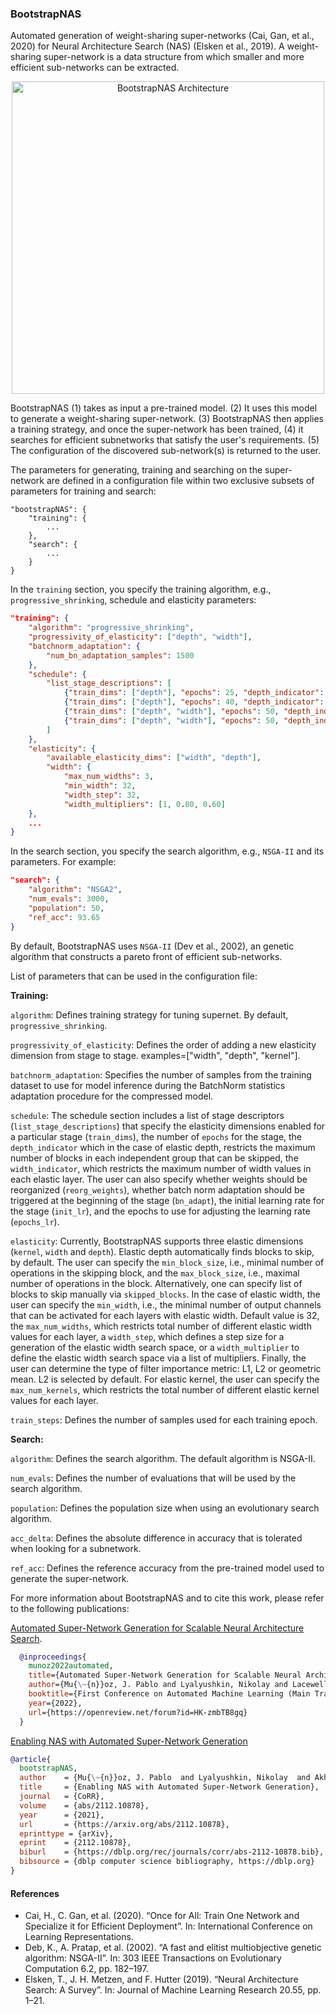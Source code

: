 ### BootstrapNAS

Automated generation of weight-sharing super-networks (Cai, Gan, et al., 2020) for Neural Architecture Search (NAS) (Elsken et al., 2019). A weight-sharing super-network is a data structure from which smaller and more efficient sub-networks can be extracted.

<p align="center">
<img src="architecture.png" alt="BootstrapNAS Architecture" width="500"/>
</p>

BootstrapNAS (1) takes as input a pre-trained model. (2) It uses this model to generate a weight-sharing super-network. (3) BootstrapNAS then applies a training strategy, and once the super-network has been trained, (4) it searches for efficient subnetworks that satisfy the user's requirements. (5) The configuration of the discovered sub-network(s) is returned to the user.

The parameters for generating, training and searching on the super-network are defined in a configuration file within two exclusive subsets of parameters for training and search:

```json5
"bootstrapNAS": {
    "training": {
        ...
    },
    "search": {
        ...
    }
}
```

In the `training` section, you specify the training algorithm, e.g., `progressive_shrinking`, schedule and elasticity parameters:

```json
"training": {
    "algorithm": "progressive_shrinking",
    "progressivity_of_elasticity": ["depth", "width"],
    "batchnorm_adaptation": {
        "num_bn_adaptation_samples": 1500
    },
    "schedule": {
        "list_stage_descriptions": [
            {"train_dims": ["depth"], "epochs": 25, "depth_indicator": 1, "init_lr": 2.5e-6, "epochs_lr": 25},
            {"train_dims": ["depth"], "epochs": 40, "depth_indicator": 2, "init_lr": 2.5e-6, "epochs_lr": 40},
            {"train_dims": ["depth", "width"], "epochs": 50, "depth_indicator": 2, "reorg_weights": true, "width_indicator": 2, "bn_adapt": true, "init_lr": 2.5e-6, "epochs_lr": 50},
            {"train_dims": ["depth", "width"], "epochs": 50, "depth_indicator": 2, "reorg_weights": true, "width_indicator": 3, "bn_adapt": true, "init_lr": 2.5e-6, "epochs_lr": 50}
        ]
    },
    "elasticity": {
        "available_elasticity_dims": ["width", "depth"],
        "width": {
            "max_num_widths": 3,
            "min_width": 32,
            "width_step": 32,
            "width_multipliers": [1, 0.80, 0.60]
    },
    ...
}
```

In the search section, you specify the search algorithm, e.g., `NSGA-II` and its parameters. For example:

```json
"search": {
    "algorithm": "NSGA2",
    "num_evals": 3000,
    "population": 50,
    "ref_acc": 93.65
}
```

By default, BootstrapNAS uses `NSGA-II` (Dev et al., 2002), an genetic algorithm that constructs a pareto front of efficient sub-networks.

List of parameters that can be used in the configuration file:

**Training:**

`algorithm`: Defines training strategy for tuning supernet. By default, `progressive_shrinking`.

`progressivity_of_elasticity`: Defines the order of adding a new elasticity dimension from stage to stage.
examples=["width", "depth", "kernel"].

`batchnorm_adaptation`: Specifies the number of samples from the training dataset to use for model inference during the
BatchNorm statistics adaptation procedure for the compressed model.

`schedule`: The schedule section includes a list of stage descriptors (`list_stage_descriptions`) that specify the
elasticity dimensions enabled for a particular stage (`train_dims`), the number of `epochs` for the stage, the
`depth_indicator` which in the case of elastic depth, restricts the maximum number of blocks in each independent group
that can be skipped, the `width_indicator`, which restricts the maximum number of width values in each elastic layer.
The user can also specify whether weights should be reorganized (`reorg_weights`), whether batch norm adaptation should
be triggered at the beginning of the stage (`bn_adapt`), the initial learning rate for the stage (`init_lr`), and
the epochs to use for adjusting the learning rate (`epochs_lr`).

`elasticity`: Currently, BootstrapNAS supports three elastic dimensions (`kernel`, `width` and `depth`).
Elastic depth automatically finds blocks to skip, by default. The user can specify the `min_block_size`, i.e., minimal
number of operations in the skipping block, and the `max_block_size`, i.e., maximal number of operations in the block.
Alternatively, one can specify list of blocks to skip manually via `skipped_blocks`.
In the case of elastic width, the user can specify the `min_width`, i.e., the minimal number of output channels that
can be activated for each layers with elastic width. Default value is 32, the `max_num_widths`, which restricts total
number of different elastic width values for each layer, a `width_step`, which defines a step size for a generation of
the elastic width search space, or a `width_multiplier` to define the elastic width search space via a list of multipliers.
Finally, the user can determine the type of filter importance metric: L1, L2 or geometric mean. L2 is selected by default.
For elastic kernel, the user can specify the `max_num_kernels`, which restricts the total number of different elastic
kernel values for each layer.

`train_steps`: Defines the number of samples used for each training epoch.

**Search:**

`algorithm`: Defines the search algorithm. The default algorithm is NSGA-II.

`num_evals`: Defines the number of evaluations that will be used by the search algorithm.

`population`: Defines the population size when using an evolutionary search algorithm.

`acc_delta`: Defines the absolute difference in accuracy that is tolerated when looking for a subnetwork.

`ref_acc`: Defines the reference accuracy from the pre-trained model used to generate the super-network.

For more information about BootstrapNAS and to cite this work, please refer to the following publications:

[Automated Super-Network Generation for Scalable Neural Architecture Search](https://openreview.net/attachment?id=HK-zmbTB8gq&name=main_paper_and_supplementary_material).

```bibtex
  @inproceedings{
    munoz2022automated,
    title={Automated Super-Network Generation for Scalable Neural Architecture Search},
    author={Mu{\~{n}}oz, J. Pablo and Lyalyushkin, Nikolay and Lacewell, Chaunte and Senina, Anastasia and Cummings, Daniel and Sarah, Anthony  and Kozlov, Alexander and Jain, Nilesh},
    booktitle={First Conference on Automated Machine Learning (Main Track)},
    year={2022},
    url={https://openreview.net/forum?id=HK-zmbTB8gq}
  }
```

[Enabling NAS with Automated Super-Network Generation](https://arxiv.org/abs/2112.10878)

```bibtex
@article{
  bootstrapNAS,
  author    = {Mu{\~{n}}oz, J. Pablo  and Lyalyushkin, Nikolay  and Akhauri, Yash and Senina, Anastasia and Kozlov, Alexander  and Jain, Nilesh},
  title     = {Enabling NAS with Automated Super-Network Generation},
  journal   = {CoRR},
  volume    = {abs/2112.10878},
  year      = {2021},
  url       = {https://arxiv.org/abs/2112.10878},
  eprinttype = {arXiv},
  eprint    = {2112.10878},
  biburl    = {https://dblp.org/rec/journals/corr/abs-2112-10878.bib},
  bibsource = {dblp computer science bibliography, https://dblp.org}
}
```

#### References

- Cai, H., C. Gan, et al. (2020). “Once for All: Train One Network and Specialize it for Efficient
Deployment”. In: International Conference on Learning Representations.
- Deb, K., A. Pratap, et al. (2002). “A fast and elitist multiobjective genetic algorithm: NSGA-II”. In: 303
IEEE Transactions on Evolutionary Computation 6.2, pp. 182–197.
- Elsken, T., J. H. Metzen, and F. Hutter (2019). “Neural Architecture Search: A Survey”. In: Journal of  Machine Learning Research 20.55, pp. 1–21.
